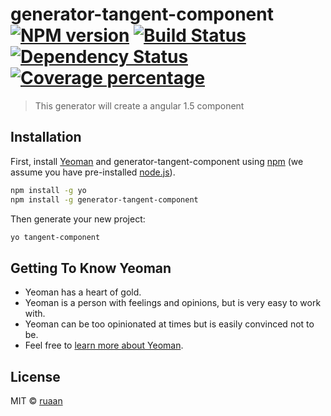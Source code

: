 # generator-tangent-component [![NPM version][npm-image]][npm-url] [![Build Status][travis-image]][travis-url] [![Dependency Status][daviddm-image]][daviddm-url] [![Coverage percentage][coveralls-image]][coveralls-url]
> This generator will create a angular 1.5 component

## Installation

First, install [Yeoman](http://yeoman.io) and generator-tangent-component using [npm](https://www.npmjs.com/) (we assume you have pre-installed [node.js](https://nodejs.org/)).

```bash
npm install -g yo
npm install -g generator-tangent-component
```

Then generate your new project:

```bash
yo tangent-component
```

## Getting To Know Yeoman

 * Yeoman has a heart of gold.
 * Yeoman is a person with feelings and opinions, but is very easy to work with.
 * Yeoman can be too opinionated at times but is easily convinced not to be.
 * Feel free to [learn more about Yeoman](http://yeoman.io/).

## License

MIT © [ruaan]()


[npm-image]: https://badge.fury.io/js/generator-tangent-component.svg
[npm-url]: https://npmjs.org/package/generator-tangent-component
[travis-image]: https://travis-ci.org/ruaan/generator-tangent-component.svg?branch=master
[travis-url]: https://travis-ci.org/ruaan/generator-tangent-component
[daviddm-image]: https://david-dm.org/ruaan/generator-tangent-component.svg?theme=shields.io
[daviddm-url]: https://david-dm.org/ruaan/generator-tangent-component
[coveralls-image]: https://coveralls.io/repos/ruaan/generator-tangent-component/badge.svg
[coveralls-url]: https://coveralls.io/r/ruaan/generator-tangent-component
